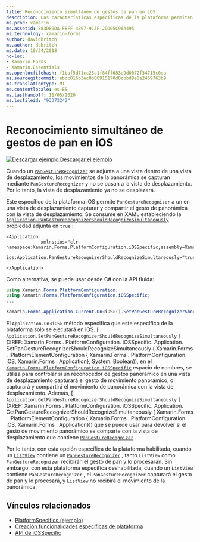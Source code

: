 ```yaml
---
title: Reconocimiento simultáneo de gestos de pan en iOS
description: Las características específicas de la plataforma permiten consumir funcionalidad que solo está disponible en una plataforma específica, sin necesidad de implementar representadores o efectos personalizados. En este artículo se explica cómo consumir el específico de la plataforma iOS que permite el reconocimiento simultáneo de gestos de pan para su uso en una aplicación.
ms.prod: xamarin
ms.assetid: 883D89DA-F8FF-4B97-9C3F-2DD05C96A495
ms.technology: xamarin-forms
author: davidbritch
ms.author: dabritch
ms.date: 10/24/2018
no-loc:
- Xamarin.Forms
- Xamarin.Essentials
ms.openlocfilehash: f1baf5d71cc25a1f84ff683e9d0072f34715c0da
ms.sourcegitcommit: ebdc016b3ec0b06915170d0cbbd9e0e2469763b9
ms.translationtype: MT
ms.contentlocale: es-ES
ms.lasthandoff: 11/05/2020
ms.locfileid: "93373242"
---
```

# <a name="simultaneous-pan-gesture-recognition-on-ios"></a>Reconocimiento simultáneo de gestos de pan en iOS

[![Descargar ejemplo](~/media/shared/download.png) Descargar el ejemplo](/samples/xamarin/xamarin-forms-samples/userinterface-platformspecifics)

Cuando un [`PanGestureRecognizer`](xref:Xamarin.Forms.PanGestureRecognizer) se adjunta a una vista dentro de una vista de desplazamiento, los movimientos de la panorámica se capturan mediante `PanGestureRecognizer` y no se pasan a la vista de desplazamiento. Por lo tanto, la vista de desplazamiento ya no se desplazará.

Este específico de la plataforma iOS permite `PanGestureRecognizer` a un en una vista de desplazamiento capturar y compartir el gesto de panorámica con la vista de desplazamiento. Se consume en XAML estableciendo la [`Application.PanGestureRecognizerShouldRecognizeSimultaneously`](xref:Xamarin.Forms.PlatformConfiguration.iOSSpecific.Application.PanGestureRecognizerShouldRecognizeSimultaneouslyProperty) propiedad adjunta en `true` :

```xaml
<Application ...
             xmlns:ios="clr-namespace:Xamarin.Forms.PlatformConfiguration.iOSSpecific;assembly=Xamarin.Forms.Core"
             ios:Application.PanGestureRecognizerShouldRecognizeSimultaneously="true">
    ...
</Application>
```

Como alternativa, se puede usar desde C# con la API fluida:

```csharp
using Xamarin.Forms.PlatformConfiguration;
using Xamarin.Forms.PlatformConfiguration.iOSSpecific;
...

Xamarin.Forms.Application.Current.On<iOS>().SetPanGestureRecognizerShouldRecognizeSimultaneously(true);
```

El `Application.On<iOS>` método especifica que este específico de la plataforma solo se ejecutará en iOS. [ `Application.SetPanGestureRecognizerShouldRecognizeSimultaneously` ] (XREF: Xamarin.Forms . PlatformConfiguration. iOSSpecific. Application. SetPanGestureRecognizerShouldRecognizeSimultaneously ( Xamarin.Forms . IPlatformElementConfiguration { Xamarin.Forms . PlatformConfiguration. iOS, Xamarin.Forms . Application}, System. Boolean)), en el [`Xamarin.Forms.PlatformConfiguration.iOSSpecific`](xref:Xamarin.Forms.PlatformConfiguration.iOSSpecific) espacio de nombres, se utiliza para controlar si un reconocedor de gestos panorámico en una vista de desplazamiento capturará el gesto de movimiento panorámico, o capturará y compartirá el movimiento de panorámica con la vista de desplazamiento. Además, [ `Application.GetPanGestureRecognizerShouldRecognizeSimultaneously` ] (XREF: Xamarin.Forms . PlatformConfiguration. iOSSpecific. Application. GetPanGestureRecognizerShouldRecognizeSimultaneously ( Xamarin.Forms . IPlatformElementConfiguration { Xamarin.Forms . PlatformConfiguration. iOS, Xamarin.Forms . Application})) que se puede usar para devolver si el gesto de movimiento panorámico se comparte con la vista de desplazamiento que contiene [`PanGestureRecognizer`](xref:Xamarin.Forms.PanGestureRecognizer) .

Por lo tanto, con esta opción específica de la plataforma habilitada, cuando un [`ListView`](xref:Xamarin.Forms.ListView) contiene un [`PanGestureRecognizer`](xref:Xamarin.Forms.PanGestureRecognizer) , tanto `ListView` como `PanGestureRecognizer` recibirán el gesto de pan y lo procesarán. Sin embargo, con esta plataforma específica deshabilitada, cuando un `ListView` contiene `PanGestureRecognizer` , el `PanGestureRecognizer` capturará el gesto de pan y lo procesará, y `ListView` no recibirá el movimiento de la panorámica.

## <a name="related-links"></a>Vínculos relacionados

- [PlatformSpecifics (ejemplo)](/samples/xamarin/xamarin-forms-samples/userinterface-platformspecifics)
- [Creación funcionalidades específicas de plataforma](~/xamarin-forms/platform/platform-specifics/index.md#creating-platform-specifics)
- [API de iOSSpecific](xref:Xamarin.Forms.PlatformConfiguration.iOSSpecific)